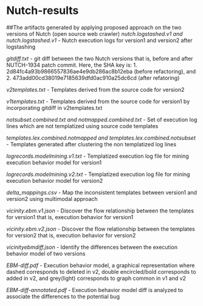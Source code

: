 # Nutch-results
##The artifacts generated by applying proposed approach on the two versions of Nutch (open source web crawler)
*nutch.logstashed.v1 and nutch.logstashed.v1* - Nutch execution logs for version1 and version2 after logstashing

*gitdiff.txt* - git diff between the two Nutch versions that is, before and after NUTCH-1934 patch commit. Here, the SHA key is: 1. 2d84fc4a93b9866557836ae4e9db286ac8b12eba (before refactoring), and 2. 473add00cd38019e7185639dfd0ac910a25dc6cd (after refatoring)

*v2templates.txt* - Templates derived from the source code for version2

*v1templates.txt* - Templates derived from the source code for version1 by incorporating gitdiff in v2templates.txt

*notsubset.combined.txt and notmapped.combined.txt* - Set of execution log lines which are not templatized using source code templates

*templates.lex.combined.notmapped and templates.lex.combined.notsubset* - Templates generated after clustering the non templatized log lines

*logrecords.modelmining.v1.txt* - Templatized execution log file for mining execution behavior model for version1

*logrecords.modelmining.v2.txt* - Templatized execution log file for mining execution behavior model for version2

*delta_mappings.csv* - Map the inconsistent templates between version1 and version2 using multimodal approach

*vicinity.ebm.v1.json* - Discover the flow relationship between the templates for version1 that is, execution behavior for version1

*vicinity.ebm.v2.json* - Discover the flow relationship between the templates for version2 that is, execution behavior for version2

*vicinityebmdiff.json* - Identify the differences between the execution behavior model of two versions

*EBM-diff.pdf* - Execution behavior model, a graphical representation where dashed corresponds to deleted in v2, double encircled/bold corresponds to added in v2, and grey(light) corresponds to graph common in v1 and v2

*EBM-diff-annotated.pdf* - Execution behavior model diff is analyzed to associate the differences to the potential bug 
